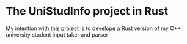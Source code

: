 # The UniStudInfo project in Rust

My intention with this project is to develope a Rust version of my C++ university student input taker and parser